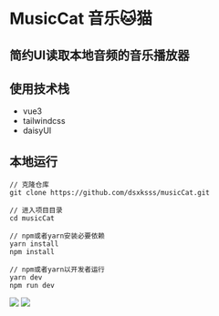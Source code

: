 # MusicCat 音乐🐱猫

## 简约UI读取本地音频的音乐播放器
## 使用技术栈
- vue3
- tailwindcss
- daisyUI

## 本地运行

```
// 克隆仓库
git clone https://github.com/dsxksss/musicCat.git

// 进入项目目录
cd musicCat

// npm或者yarn安装必要依赖
yarn install
npm install

// npm或者yarn以开发者运行
yarn dev
npm run dev

```

![][dark-screenshot]
![][light-screenshot]

[dark-screenshot]: images/dark.png
[light-screenshot]: images/light.png